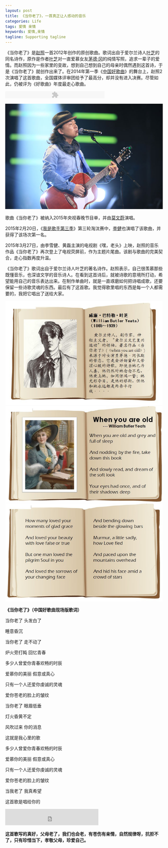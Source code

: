 ```yaml
---
layout: post
title: 《当你老了》，一首真正让人感动的音乐
categories: Life
tags: 爱情 亲情 
keywords: 爱情,亲情
tagline: Supporting tagline
---
```


《当你老了》是[赵照](http://baike.baidu.com/view/2026785.htm)一首2012年创作的原创歌曲。歌词出自于爱尔兰诗人[叶芝](http://baike.baidu.com/view/7846.htm)的同名诗作，原作是作者[叶芝](http://baike.baidu.com/view/7846.htm)对一直爱慕女友[茅德·冈](http://baike.baidu.com/view/5510268.htm)的纯情写照，追求一辈子的爱情。而赵照因为一些家里的变故，想到自己想到自己的母亲时偶然遇到这首诗，于是《当你老了》就创作出来了。在2014年第一季《[中国好歌曲](http://baike.baidu.com/view/10392638.htm)》的舞台上，赵照2次演唱了这首歌曲，全国媒体评审团给予了最高分，却并没有进入决赛。尽管如此，仍被评为《好歌曲》年度最走心歌曲。

<embed playerid="musicplayer_97351427030071396" flashvars="type=art&amp;aid=dbc973f50102vnl2&amp;songlist=100239878&amp;sn=0&amp;auto=true" wmode="transparent" scale="noscale" quality="high" bgcolor="#000" name="xx0" src="http://music.sina.com.cn/shequ/player/sinablog/blogPlayer.swf" type="application/x-shockwave-flash" pluginspage="http://www.macromedia.com/go/getflashplayer" height="23px" width="318px"><br>

<img src="/assets/pictures/Life/Boxcn_whenYouAreOld_4.jpg">

歌曲《当你老了》被纳入2015年央视春晚节目单，并由[莫文蔚](http://baike.baidu.com/view/7336.htm)演唱。

2015年2月20日，《[我是歌手第三季](http://baike.baidu.com/view/12757222.htm)》第三轮淘汰赛中，[李健](http://baike.baidu.com/subview/15865/4811514.htm)也演唱了该歌曲，并获得了该场次第一名。

2015年3月27日，由李雪健、黄磊主演的电视剧《嘿，老头》上映，赵照的音乐作品《当你老了》再次登上了电视荧屏前，作为主题片尾曲。该剧与歌曲的完美契合，走心指数再度升温。

《当你老了》歌词出自于爱尔兰诗人叶芝的著名诗作。赵照表示，自己很羡慕那些既懂音乐，也深谙文学的音乐诗人。在看到这首诗后，就被诗歌的意境所打动，希望能用自己的音乐表达出来。在制作单曲时，就是一直琢磨如何把诗唱成歌，还要保留一些诗歌灵魂的东西。最后有了这首歌。我觉得歌里唱的东西是每一个人都需要的，我把它唱出了送给大家。

<img src="/assets/pictures/Life/Boxcn_whenYouAreOld_1.jpg">

<img src="/assets/pictures/Life/Boxcn_whenYouAreOld_2.jpg">

<img src="/assets/pictures/Life/Boxcn_whenYouAreOld_3.jpg">

**《当你老了》（中国好歌曲现场版歌词）**

当你老了 头发白了

睡意昏沉

当你老了 走不动了

炉火旁打盹 回忆青春

多少人曾爱你青春欢畅的时辰

爱慕你的美丽 假意或真心

只有一个人还爱你虔诚的灵魂

爱你苍老的脸上的皱纹

当你老了 眼眉低垂

灯火昏黄不定

风吹过来 你的消息

这就是我心里的歌

多少人曾爱你青春欢畅的时辰

爱慕你的美丽 假意或真心

只有一个人还爱你虔诚的灵魂

爱你苍老的脸上的皱纹

当我老了 我真希望

这首歌是唱给你的

<iframe frameborder="no" border="0" marginwidth="0" marginheight="0" width=298 height=52 src="http://music.163.com/outchain/player?type=2&id=26090100&auto=0&height=32"></iframe>

**这首歌写的真好，父母老了，我们也会老，有苍伤有亲情，自然规律呀，抗拒不了，只有珍惜当下，孝敬父母，珍爱自己。**